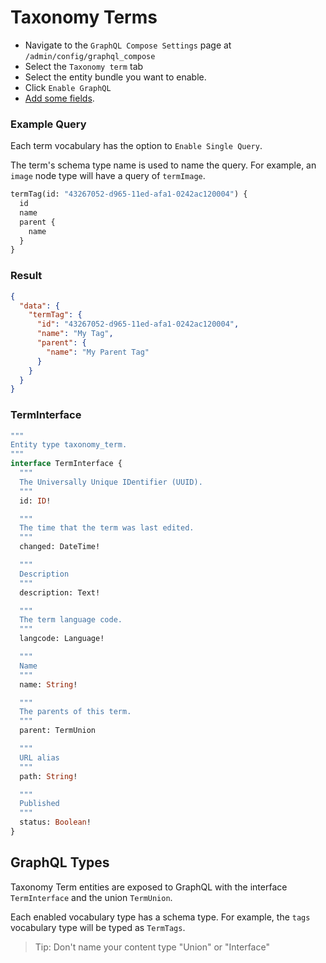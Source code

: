 # Taxonomy Terms

- Navigate to the `GraphQL Compose Settings` page at `/admin/config/graphql_compose`
- Select the `Taxonomy term` tab
- Select the entity bundle you want to enable.
- Click `Enable GraphQL`
- [Add some fields](core/fields.md).

<!-- tabs:start -->

### **Example Query**

Each term vocabulary has the option to `Enable Single Query`.

The term's schema type name is used to name the query. For example, an `image` node type will have a query of `termImage`.

```graphql
termTag(id: "43267052-d965-11ed-afa1-0242ac120004") {
  id
  name
  parent {
    name
  }
}
```

### **Result**

```json
{
  "data": {
    "termTag": {
      "id": "43267052-d965-11ed-afa1-0242ac120004",
      "name": "My Tag",
      "parent": {
        "name": "My Parent Tag"
      }
    }
  }
}
```

### **TermInterface**

```graphql
"""
Entity type taxonomy_term.
"""
interface TermInterface {
  """
  The Universally Unique IDentifier (UUID).
  """
  id: ID!

  """
  The time that the term was last edited.
  """
  changed: DateTime!

  """
  Description
  """
  description: Text!

  """
  The term language code.
  """
  langcode: Language!

  """
  Name
  """
  name: String!

  """
  The parents of this term.
  """
  parent: TermUnion

  """
  URL alias
  """
  path: String!

  """
  Published
  """
  status: Boolean!
}
```

<!-- tabs:end -->

## GraphQL Types

Taxonomy Term entities are exposed to GraphQL with the interface `TermInterface` and the union `TermUnion`.

Each enabled vocabulary type has a schema type. For example, the `tags` vocabulary type will be typed as `TermTags`.

> Tip: Don't name your content type "Union" or "Interface"
